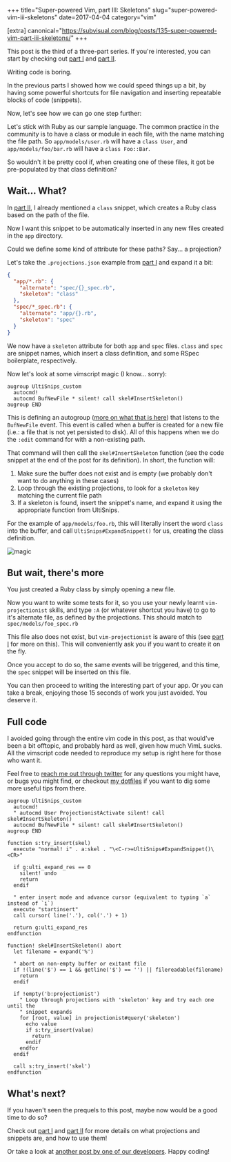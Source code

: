 +++
title="Super-powered Vim, part III: Skeletons"
slug="super-powered-vim-iii-skeletons"
date=2017-04-04
category="vim"

[extra]
canonical="https://subvisual.com/blog/posts/135-super-powered-vim-part-iii-skeletons/"
+++

This post is the third of a three-part series. If you're interested, you can start by checking out [part I](/posts/super-powered-vim-i-projections) and [part II](/super-powered-vim-ii-snippets).

Writing code is boring.

In the previous parts I showed how we could speed things up a bit, by having some powerful shortcuts for file navigation and inserting repeatable blocks of code (snippets).

Now, let's see how we can go one step further:

Let's stick with Ruby as our sample language. The common practice in the community is to have a class or module in each file, with the name matching the file path. So `app/models/user.rb` will have a `class User`, and `app/models/foo/bar.rb` will have a `class Foo::Bar`.

So wouldn't it be pretty cool if, when creating one of these files, it got be pre-populated by that class definition?

## Wait... What?

In [part II], I already mentioned a `class` snippet, which creates a Ruby class based on the path of the file.

Now I want this snippet to be automatically inserted in any new files created in the `app` directory.

Could we define some kind of attribute for these paths? Say... a projection?

Let's take the `.projections.json` example from [part I] and expand it a bit:

```json
{
  "app/*.rb": {
    "alternate": "spec/{}_spec.rb",
    "skeleton": "class"
  },
  "spec/*_spec.rb": {
    "alternate": "app/{}.rb",
    "skeleton": "spec"
  }
}
```

We now have a `skeleton` attribute for both `app` and `spec` files. `class` and `spec` are snippet names, which insert a class definition, and some RSpec boilerplate, respectively.

Now let's look at some vimscript magic (I know... sorry):

```vim
augroup UltiSnips_custom
  autocmd!
  autocmd BufNewFile * silent! call skel#InsertSkeleton()
augroup END
```

This is defining an autogroup ([more on what that is here]) that listens to the `BufNewFile` event. This event is called when a buffer is created for a new file (i.e.: a file that is not yet persisted to disk). All of this happens when we do the `:edit` command for with a non-existing path.

That command will then call the `skel#InsertSkeleton` function (see the code snippet at the end of the post for its definition). In short, the function will:

1. Make sure the buffer does not exist and is empty (we probably don't want to do anything in these cases)
2. Loop through the existing projections, to look for a `skeleton` key matching the current file path
3. If a skeleton is found, insert the snippet's name, and expand it using the appropriate function from UltiSnips.

For the example of `app/models/foo.rb`, this will literally insert the word `class` into the buffer, and call `UltiSnips#ExpandSnippet()` for us, creating the class definition.

![magic](http://i.imgur.com/Efolbol.gif)

## But wait, there's more

You just created a Ruby class by simply opening a new file.

Now you want to write some tests for it, so you use your newly learnt `vim-projectionist` skills, and type `:A` (or whatever shortcut you have) to go to it's alternate file, as defined by the projections. This should match to `spec/models/foo_spec.rb`

This file also does not exist, but `vim-projectionist` is aware of this (see [part I] for more on this). This will conveniently ask you if you want to create it on the fly.

Once you accept to do so, the same events will be triggered, and this time, the `spec` snippet will be inserted on this file.

You can then proceed to writing the interesting part of your app. Or you can take a break, enjoying those 15 seconds of work you just avoided. You deserve it.

## Full code

I avoided going through the entire vim code in this post, as that would've been a bit offtopic, and probably hard as well, given how much VimL sucks. All the vimscript code needed to reproduce my setup is right here for those who want it.

Feel free to [reach me out through twitter] for any questions you might have, or bugs you might find, or checkout [my dotfiles] if you want to dig some more useful tips from there.

```vim
augroup UltiSnips_custom
  autocmd!
  " autocmd User ProjectionistActivate silent! call skel#InsertSkeleton()
  autocmd BufNewFile * silent! call skel#InsertSkeleton()
augroup END

function s:try_insert(skel)
  execute "normal! i" . a:skel . "\<C-r>=UltiSnips#ExpandSnippet()\<CR>"

  if g:ulti_expand_res == 0
    silent! undo
    return
  endif

  " enter insert mode and advance cursor (equivalent to typing `a` instead of `i`)
  execute "startinsert"
  call cursor( line('.'), col('.') + 1)

  return g:ulti_expand_res
endfunction

function! skel#InsertSkeleton() abort
  let filename = expand('%')

  " abort on non-empty buffer or exitant file
  if !(line('$') == 1 && getline('$') == '') || filereadable(filename)
    return
  endif

  if !empty('b:projectionist')
    " Loop through projections with 'skeleton' key and try each one until the
    " snippet expands
    for [root, value] in projectionist#query('skeleton')
      echo value
      if s:try_insert(value)
        return
      endif
    endfor
  endif

  call s:try_insert('skel')
endfunction

```

## What's next?

If you haven't seen the prequels to this post, maybe now would be a good time to do so?

Check out [part I] and [part II] for more details on what projections and snippets are, and how to use them!

Or take a look at [another post by one of our developers](https://subvisual.co/blog/posts/tag/development). Happy coding!


[part I]: https://subvisual.co/blog/posts/133-super-powered-vim-part-i-projections
[part II]: https://subvisual.co/blog/posts/134-super-powered-vim-part-ii-snippets
[more on what that is here]: http://learnvimscriptthehardway.stevelosh.com/chapters/14.html
[another post by one of our developers]: https://subvisual.co/blog/posts/tag/development
[reach me out through twitter]: https://twitter.com/naps62
[my dotfiles]: https://github.com/naps62/dotfiles
